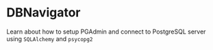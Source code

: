 # DBNavigator
Learn about how to setup PGAdmin and connect to PostgreSQL server using `SQLAlchemy` and `psycopg2`
